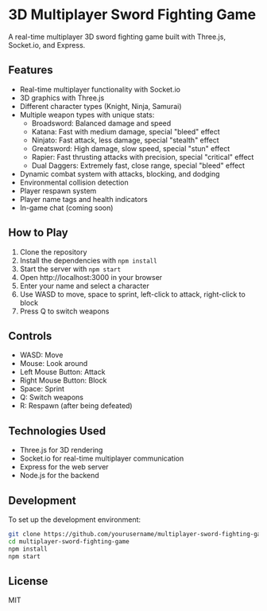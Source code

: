 # 3D Multiplayer Sword Fighting Game

A real-time multiplayer 3D sword fighting game built with Three.js, Socket.io, and Express.

## Features

- Real-time multiplayer functionality with Socket.io
- 3D graphics with Three.js
- Different character types (Knight, Ninja, Samurai)
- Multiple weapon types with unique stats:
  - Broadsword: Balanced damage and speed
  - Katana: Fast with medium damage, special "bleed" effect
  - Ninjato: Fast attack, less damage, special "stealth" effect
  - Greatsword: High damage, slow speed, special "stun" effect
  - Rapier: Fast thrusting attacks with precision, special "critical" effect
  - Dual Daggers: Extremely fast, close range, special "bleed" effect
- Dynamic combat system with attacks, blocking, and dodging
- Environmental collision detection
- Player respawn system
- Player name tags and health indicators
- In-game chat (coming soon)

## How to Play

1. Clone the repository
2. Install the dependencies with `npm install`
3. Start the server with `npm start`
4. Open http://localhost:3000 in your browser
5. Enter your name and select a character
6. Use WASD to move, space to sprint, left-click to attack, right-click to block
7. Press Q to switch weapons

## Controls

- WASD: Move
- Mouse: Look around
- Left Mouse Button: Attack
- Right Mouse Button: Block
- Space: Sprint
- Q: Switch weapons
- R: Respawn (after being defeated)

## Technologies Used

- Three.js for 3D rendering
- Socket.io for real-time multiplayer communication
- Express for the web server
- Node.js for the backend

## Development

To set up the development environment:

```bash
git clone https://github.com/yourusername/multiplayer-sword-fighting-game.git
cd multiplayer-sword-fighting-game
npm install
npm start
```

## License

MIT
